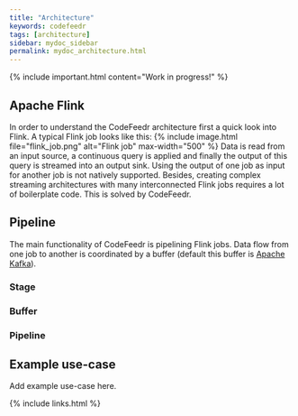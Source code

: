 ```yaml
---
title: "Architecture"
keywords: codefeedr
tags: [architecture]
sidebar: mydoc_sidebar
permalink: mydoc_architecture.html
---
```

{% include important.html content="Work in progress!" %}
## Apache Flink
In order to understand the CodeFeedr architecture first a quick look into Flink.
A typical Flink job looks like this:
{% include image.html file="flink_job.png" alt="Flink job" max-width="500" %}
Data is read from an input source, a continuous query is applied and finally the output of this query is streamed into an output sink.
Using the output of one job as input for another job is not natively supported. Besides, creating complex streaming architectures with many interconnected Flink jobs requires a lot of boilerplate code. This is solved by CodeFeedr.


## Pipeline
The main functionality of CodeFeedr is pipelining Flink jobs. Data flow from one job to another is coordinated by a buffer (default this buffer is [Apache Kafka](https://kafka.apache.org)).

### Stage

### Buffer

### Pipeline

## Example use-case
Add example use-case here.


{% include links.html %}
